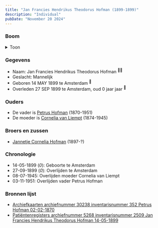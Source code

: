 ```yaml
---
title: "Jan Francies Hendrikus Theodorus Hofman (1899-1899)"
description: "Individual"
pubDate: "November 20 2024"
---
```


### Boom
<details><summary>Toon</summary>

![test](https://www.plantuml.com/plantuml/svg/XP9DQo9148Rl_IkAvB2dmEYeSKGaKMOs6x8ROSt2dgHckgBDz8TKjoiI_EzfTTQL4DPRKrqVprjltVc07DP62ryhkq960oLMzOBTsig9quuXC5eVlyW6iLIIe59SQJg-oQp25WoPajWVGpuGamlR5OcphfL6x-5D0C3OiIIUBLLLM_9-E3Iex6W4gTW9yGMcXr5U72kkfXHuxU71lHgqLu0UlYL9kzC7kCxJebkCOzEtLqLQxc0uAB7SpaiNWgR12DfGv6DezMyJ-Cg8wyrPfg_NMi_Hodd5pllIHPPOaiAFvr_Gohejk3TxAH9Dv6fW9eujQONm1oqygRtw4r8tYqZ5E4_pz7z89wOEF22o9cE83H5VPkl3uyjJPEjqFsCR3ZOafRABW_3doImEoNe7l299adu6rrejbc5BMhjDHDo9PfCtDqs6Q7Jy2pILCR3_wYNYxxJ7k80YNaQbA9f3LhAgeqsp9JdfFZ6iby39wCl6jJhm_VxtNa1s9lNYWjgty3EVVYoBLtKN0UELlmC0)
</details>

### Gegevens
- Naam: Jan Francies Hendrikus Theodorus Hofman <sup><a href="../s00434/" style="text-decoration:none" title="Archiefkaarten archiefnummer 30238 inventarisnummer 352 Petrus Hofman 02-02-1870">:link:</a><a href="../s00438/" style="text-decoration:none" title="Patiëntenregisters archiefnummer 5268 inventarisnummer 2509 Jan Francies Hendrikus Theodorus Hofman 14-05-1899">:link:</a></sup>
- Geslacht: Mannelijk
- Geboren 14 MAY 1899 te Amsterdam <sup><a href="../s00438/" style="text-decoration:none" title="Patiëntenregisters archiefnummer 5268 inventarisnummer 2509 Jan Francies Hendrikus Theodorus Hofman 14-05-1899">:link:</a></sup>
- Overleden 27 SEP 1899 te Amsterdam, oud 0 jaar jaar <sup><a href="../s00434/" style="text-decoration:none" title="Archiefkaarten archiefnummer 30238 inventarisnummer 352 Petrus Hofman 02-02-1870">:link:</a></sup>

### Ouders
- De vader is [Petrus Hofman](../i00248/) (1870-1951)
- De moeder is [Cornelia van Liempt](../i00259/) (1874-1945)

### Broers en zussen
- [Jannetje Cornelia Hofman](../i00261/) (1897-?)

### Chronologie
- 14-05-1899 (<i>0</i>): Geboorte te Amsterdam
- 27-09-1899 (<i>0</i>): Overlijden te Amsterdam
- 08-07-1945: Overlijden moeder Cornelia van Liempt
- 03-11-1951: Overlijden vader Petrus Hofman

### Bronnen lijst
- [Archiefkaarten archiefnummer 30238 inventarisnummer 352 Petrus Hofman 02-02-1870](../s00434/)
- [Patiëntenregisters archiefnummer 5268 inventarisnummer 2509 Jan Francies Hendrikus Theodorus Hofman 14-05-1899](../s00438/)